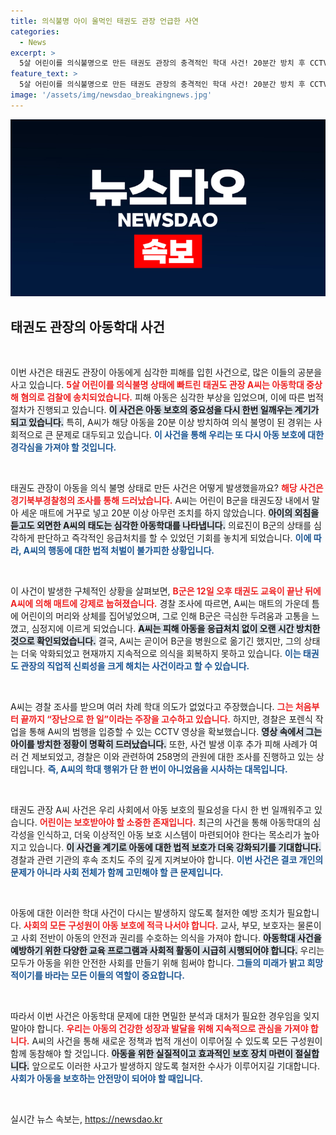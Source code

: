 ```yaml
---
title: 의식불명 아이 울먹인 태권도 관장 언급한 사연
categories:
  - News
excerpt: >
  5살 어린이를 의식불명으로 만든 태권도 관장의 충격적인 학대 사건! 20분간 방치 후 CCTV 삭제까지… 추가 피해자까지 속출한 현실을 확인하세요!
feature_text: >
  5살 어린이를 의식불명으로 만든 태권도 관장의 충격적인 학대 사건! 20분간 방치 후 CCTV 삭제까지… 추가 피해자까지 속출한 현실을 확인하세요!
image: '/assets/img/newsdao_breakingnews.jpg'
---
```


<p><img src="/assets/img/newsdao_breakingnews.jpg" alt="pcversion 속보" /></p>

<h2 data-ke-size="size26">태권도 관장의 아동학대 사건</h2>

<p data-ke-size="size16">&nbsp;</p>

<p>이번 사건은 태권도 관장이 아동에게 심각한 피해를 입힌 사건으로, 많은 이들의 공분을 사고 있습니다. <b><span style="color: #ee2323;">5살 어린이를 의식불명 상태에 빠트린 태권도 관장 A씨는 아동학대 중상해 혐의로 검찰에 송치되었습니다.</span></b> 피해 아동은 심각한 부상을 입었으며, 이에 따른 법적 절차가 진행되고 있습니다. <b><span style="background-color: #21538527;">이 사건은 아동 보호의 중요성을 다시 한번 일깨우는 계기가 되고 있습니다.</span></b> 특히, A씨가 해당 아동을 20분 이상 방치하여 의식 불명이 된 경위는 사회적으로 큰 문제로 대두되고 있습니다. <b><span style="color: #1a5490;">이 사건을 통해 우리는 또 다시 아동 보호에 대한 경각심을 가져야 할 것입니다.</span></b></p>

<p data-ke-size="size16">&nbsp;</p>

<p>태권도 관장이 아동을 의식 불명 상태로 만든 사건은 어떻게 발생했을까요? <b><span style="color: #ee2323;">해당 사건은 경기북부경찰청의 조사를 통해 드러났습니다.</span></b> A씨는 어린이 B군을 태권도장 내에서 말아 세운 매트에 거꾸로 넣고 20분 이상 아무런 조치를 하지 않았습니다. <b><span style="background-color: #21538527;">아이의 외침을 듣고도 외면한 A씨의 태도는 심각한 아동학대를 나타냅니다.</span></b> 의료진이 B군의 상태를 심각하게 판단하고 즉각적인 응급처치를 할 수 있었던 기회를 놓치게 되었습니다. <b><span style="color: #1a5490;">이에 따라, A씨의 행동에 대한 법적 처벌이 불가피한 상황입니다.</span></b></p>

<p data-ke-size="size16">&nbsp;</p>

<p>이 사건이 발생한 구체적인 상황을 살펴보면, <b><span style="color: #ee2323;">B군은 12일 오후 태권도 교육이 끝난 뒤에 A씨에 의해 매트에 강제로 눕혀졌습니다.</span></b> 경찰 조사에 따르면, A씨는 매트의 가운데 틈에 어린이의 머리와 상체를 집어넣었으며, 그로 인해 B군은 극심한 두려움과 고통을 느꼈고, 심정지에 이르게 되었습니다. <b><span style="background-color: #21538527;">A씨는 피해 아동을 응급처치 없이 오랜 시간 방치한 것으로 확인되었습니다.</span></b> 결국, A씨는 곧이어 B군을 병원으로 옮기긴 했지만, 그의 상태는 더욱 악화되었고 현재까지 지속적으로 의식을 회복하지 못하고 있습니다. <b><span style="color: #1a5490;">이는 태권도 관장의 직업적 신뢰성을 크게 해치는 사건이라고 할 수 있습니다.</span></b></p>

<p data-ke-size="size16">&nbsp;</p>

<p>A씨는 경찰 조사를 받으며 여러 차례 학대 의도가 없었다고 주장했습니다. <b><span style="color: #ee2323;">그는 처음부터 끝까지 “장난으로 한 일”이라는 주장을 고수하고 있습니다.</span></b> 하지만, 경찰은 포렌식 작업을 통해 A씨의 범행을 입증할 수 있는 CCTV 영상을 확보했습니다. <b><span style="background-color: #21538527;">영상 속에서 그는 아이를 방치한 정황이 명확히 드러났습니다.</span></b> 또한, 사건 발생 이후 추가 피해 사례가 여러 건 제보되었고, 경찰은 이와 관련하여 258명의 관원에 대한 조사를 진행하고 있는 상태입니다. <b><span style="color: #1a5490;">즉, A씨의 학대 행위가 단 한 번이 아니었음을 시사하는 대목입니다.</span></b></p>

<p data-ke-size="size16">&nbsp;</p>

<p>태권도 관장 A씨 사건은 우리 사회에서 아동 보호의 필요성을 다시 한 번 일깨워주고 있습니다. <b><span style="color: #ee2323;">어린이는 보호받아야 할 소중한 존재입니다.</span></b> 최근의 사건을 통해 아동학대의 심각성을 인식하고, 더욱 이상적인 아동 보호 시스템이 마련되어야 한다는 목소리가 높아지고 있습니다. <b><span style="background-color: #21538527;">이 사건을 계기로 아동에 대한 법적 보호가 더욱 강화되기를 기대합니다.</span></b> 경찰과 관련 기관의 후속 조치도 주의 깊게 지켜보아야 합니다. <b><span style="color: #1a5490;">이번 사건은 결코 개인의 문제가 아니라 사회 전체가 함께 고민해야 할 큰 문제입니다.</span></b></p>

<p data-ke-size="size16">&nbsp;</p>

<p>아동에 대한 이러한 학대 사건이 다시는 발생하지 않도록 철저한 예방 조치가 필요합니다. <b><span style="color: #ee2323;">사회의 모든 구성원이 아동 보호에 적극 나서야 합니다.</span></b> 교사, 부모, 보호자는 물론이고 사회 전반이 아동의 안전과 권리를 수호하는 의식을 가져야 합니다. <b><span style="background-color: #21538527;">아동학대 사건을 예방하기 위한 다양한 교육 프로그램과 사회적 활동이 시급히 시행되어야 합니다.</span></b> 우리는 모두가 아동을 위한 안전한 사회를 만들기 위해 힘써야 합니다. <b><span style="color: #1a5490;">그들의 미래가 밝고 희망적이기를 바라는 모든 이들의 역할이 중요합니다.</span></b></p>

<p data-ke-size="size16">&nbsp;</p>

<p>따라서 이번 사건은 아동학대 문제에 대한 면밀한 분석과 대처가 필요한 경우임을 잊지 말아야 합니다. <b><span style="color: #ee2323;">우리는 아동의 건강한 성장과 발달을 위해 지속적으로 관심을 가져야 합니다.</span></b> A씨의 사건을 통해 새로운 정책과 법적 개선이 이루어질 수 있도록 모든 구성원이 함께 동참해야 할 것입니다. <b><span style="background-color: #21538527;">아동을 위한 실질적이고 효과적인 보호 장치 마련이 절실합니다.</span></b> 앞으로도 이러한 사고가 발생하지 않도록 철저한 수사가 이루어지길 기대합니다. <b><span style="color: #1a5490;">사회가 아동을 보호하는 안전망이 되어야 할 때입니다.</span></b></p>

<p data-ke-size="size16">&nbsp;</p>
실시간 뉴스 속보는, <a href="https://newsdao.kr" rel="dofollow">https://newsdao.kr</a>



